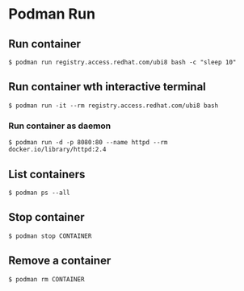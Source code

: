 # Podman Run

## Run container

```
$ podman run registry.access.redhat.com/ubi8 bash -c "sleep 10"
```

## Run container wth interactive terminal
```
$ podman run -it --rm registry.access.redhat.com/ubi8 bash
```

### Run container as daemon
```
$ podman run -d -p 8080:80 --name httpd --rm docker.io/library/httpd:2.4
```

## List containers

```
$ podman ps --all
```

## Stop container

```
$ podman stop CONTAINER
```

## Remove a container
```
$ podman rm CONTAINER
```
